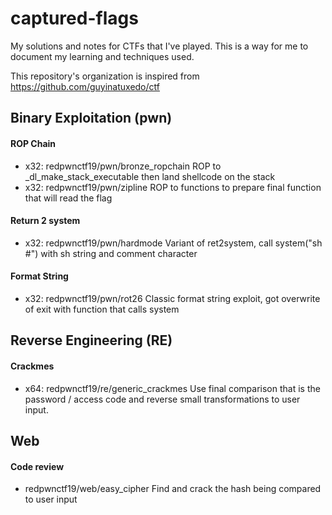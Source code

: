 # captured-flags

My solutions and notes for CTFs that I've played. This is a way for me to document my learning and techniques used.

This repository's organization is inspired from https://github.com/guyinatuxedo/ctf

## Binary Exploitation (pwn)

#### ROP Chain
+ x32: redpwnctf19/pwn/bronze_ropchain ROP to _dl_make_stack_executable then land shellcode on the stack
+ x32: redpwnctf19/pwn/zipline ROP to functions to prepare final function that will read the flag

#### Return 2 system
+ x32: redpwnctf19/pwn/hardmode Variant of ret2system, call system("sh #") with sh string and comment character

#### Format String
+ x32: redpwnctf19/pwn/rot26 Classic format string exploit, got overwrite of exit with function that calls system

## Reverse Engineering (RE)

#### Crackmes
+ x64: redpwnctf19/re/generic_crackmes Use final comparison that is the password / access code and reverse small transformations to user input.

## Web

#### Code review
+ redpwnctf19/web/easy_cipher Find and crack the hash being compared to user input